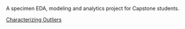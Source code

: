 A specimen EDA, modeling and analytics project for Capstone students.

[Characterizing Outliers](https://rpubs.com/uzair/fueleco_ddqa)
